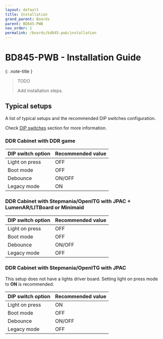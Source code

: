 ```yaml
---
layout: default
title: Installation
grand_parent: Boards
parent: BD845-PWB
nav_order: 1
permalink: /boards/bd845-pwb/installation
---
```


# BD845-PWB - Installation Guide

{: .note-title }
> TODO 
>
> Add installation steps.

## Typical setups

A list of typical setups and the recommended DIP switches configuration.

Check [DIP switches](/boards/bd845-pwb/#dip-switches) section for more information.

### DDR Cabinet with DDR game

| DIP switch option            | Recommended value | 
|:-----------------------------|:------------------|
| Light on press               | OFF               | 
| Boot mode                    | OFF               |
| Debounce                     | ON/OFF            |
| Legacy mode                  | ON                |

### DDR Cabinet with Stepmania/OpenITG with JPAC + LumenAR/LITBoard or Minimaid

| DIP switch option            | Recommended value | 
|:-----------------------------|:------------------|
| Light on press               | OFF               | 
| Boot mode                    | OFF               |
| Debounce                     | ON/OFF            |
| Legacy mode                  | OFF               |

### DDR Cabinet with Stepmania/OpenITG with JPAC

This setup does not have a lights driver board. Setting light on press mode to **ON** is recommended.

| DIP switch option            | Recommended value | 
|:-----------------------------|:------------------|
| Light on press               | ON                | 
| Boot mode                    | OFF               |
| Debounce                     | ON/OFF            |
| Legacy mode                  | OFF               |